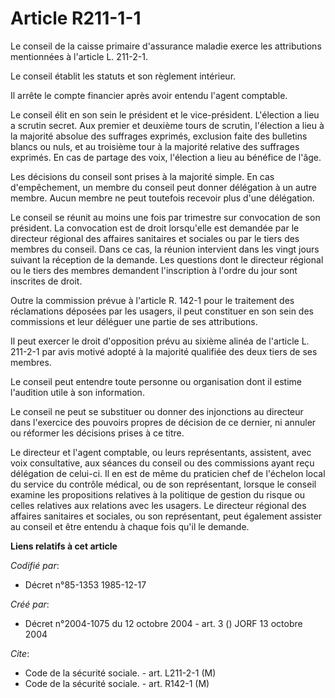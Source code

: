 # Article R211-1-1

Le conseil de la caisse primaire d'assurance maladie exerce les attributions mentionnées à l'article L. 211-2-1.

Le conseil établit les statuts et son règlement intérieur.

Il arrête le compte financier après avoir entendu l'agent comptable.

Le conseil élit en son sein le président et le vice-président. L'élection a lieu a scrutin secret. Aux premier et deuxième
tours de scrutin, l'élection a lieu à la majorité absolue des suffrages exprimés, exclusion faite des bulletins blancs ou
nuls, et au troisième tour à la majorité relative des suffrages exprimés. En cas de partage des voix, l'élection a lieu au
bénéfice de l'âge.

Les décisions du conseil sont prises à la majorité simple. En cas d'empêchement, un membre du conseil peut donner délégation
à un autre membre. Aucun membre ne peut toutefois recevoir plus d'une délégation.

Le conseil se réunit au moins une fois par trimestre sur convocation de son président. La convocation est de droit
lorsqu'elle est demandée par le directeur régional des affaires sanitaires et sociales ou par le tiers des membres du
conseil. Dans ce cas, la réunion intervient dans les vingt jours suivant la réception de la demande. Les questions dont le
directeur régional ou le tiers des membres demandent l'inscription à l'ordre du jour sont inscrites de droit.

Outre la commission prévue à l'article R. 142-1 pour le traitement des réclamations déposées par les usagers, il peut
constituer en son sein des commissions et leur déléguer une partie de ses attributions.

Il peut exercer le droit d'opposition prévu au sixième alinéa de l'article L. 211-2-1 par avis motivé adopté à la majorité
qualifiée des deux tiers de ses membres.

Le conseil peut entendre toute personne ou organisation dont il estime l'audition utile à son information.

Le conseil ne peut se substituer ou donner des injonctions au directeur dans l'exercice des pouvoirs propres de décision de
ce dernier, ni annuler ou réformer les décisions prises à ce titre.

Le directeur et l'agent comptable, ou leurs représentants, assistent, avec voix consultative, aux séances du conseil ou des
commissions ayant reçu délégation de celui-ci. Il en est de même du praticien chef de l'échelon local du service du contrôle
médical, ou de son représentant, lorsque le conseil examine les propositions relatives à la politique de gestion du risque ou
celles relatives aux relations avec les usagers. Le directeur régional des affaires sanitaires et sociales, ou son
représentant, peut également assister au conseil et être entendu à chaque fois qu'il le demande.

**Liens relatifs à cet article**

_Codifié par_:

  - Décret n°85-1353 1985-12-17

_Créé par_:

  - Décret n°2004-1075 du 12 octobre 2004 - art. 3 () JORF 13 octobre 2004

_Cite_:

  - Code de la sécurité sociale. - art. L211-2-1 (M)
  - Code de la sécurité sociale. - art. R142-1 (M)
